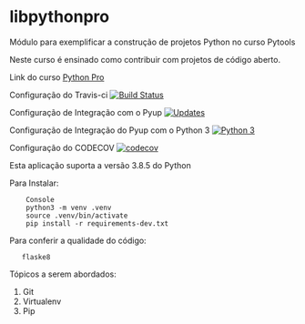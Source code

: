 # libpythonpro
Módulo para exemplificar a construção de projetos Python no curso Pytools

Neste curso é ensinado como contribuir com projetos de código aberto.

Link do curso [Python Pro](https://python.pro.br)

Configuração do Travis-ci 
[![Build Status](https://travis-ci.com/romilsonlemes/libpythonpro.svg?branch=master)](https://travis-ci.com/romilsonlemes/libpythonpro)

Configuração de Integração com o Pyup
[![Updates](https://pyup.io/repos/github/romilsonlemes/libpythonpro/shield.svg)](https://pyup.io/repos/github/romilsonlemes/libpythonpro/)

Configuração de Integração do Pyup com o Python 3
[![Python 3](https://pyup.io/repos/github/romilsonlemes/libpythonpro/python-3-shield.svg)](https://pyup.io/repos/github/romilsonlemes/libpythonpro/)

Configuração do CODECOV
[![codecov](https://codecov.io/gh/romilsonlemes/libpythonpro/branch/master/graph/badge.svg?token=RJTLLI6938)](https://codecov.io/gh/romilsonlemes/libpythonpro)


Esta aplicação suporta a versão 3.8.5 do Python

Para Instalar:

````
    Console
    python3 -m venv .venv 
    source .venv/bin/activate
    pip install -r requirements-dev.txt
````

Para conferir a qualidade do código:
 ```
    flaske8
```



Tópicos a serem abordados:
1. Git
2. Virtualenv
3. Pip